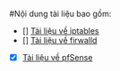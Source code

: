 #Nội dung tài liệu bao gồm:

- [] [Tài liệu về iptables]()
- [] [Tài liệu về firwalld]()
- [X] [Tài liệu về pfSense](docs/pfsense/readme.md)
